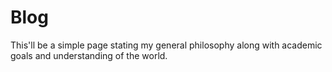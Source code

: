 # Blog
This'll be a simple page stating my general philosophy along with academic goals and understanding of the world.
